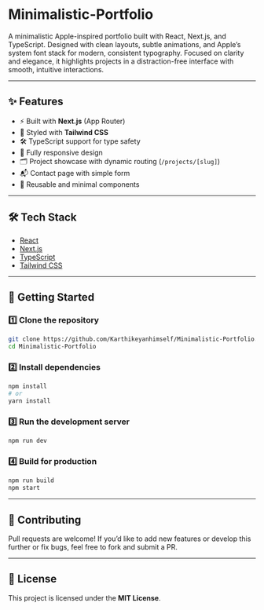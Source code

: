 # Minimalistic-Portfolio
A minimalistic Apple-inspired portfolio built with React, Next.js, and TypeScript. Designed with clean layouts, subtle animations, and Apple’s system font stack for modern, consistent typography. Focused on clarity and elegance, it highlights projects in a distraction-free interface with smooth, intuitive interactions. 


---

## ✨ Features  

- ⚡ Built with **Next.js** (App Router)  
- 🎨 Styled with **Tailwind CSS**  
- 🛠️ TypeScript support for type safety  
- 📱 Fully responsive design  
- 🗂️ Project showcase with dynamic routing (`/projects/[slug]`)  
- 📬 Contact page with simple form  
- 🔄 Reusable and minimal components  

---

## 🛠️ Tech Stack  

- [React](https://react.dev/)  
- [Next.js](https://nextjs.org/)  
- [TypeScript](https://www.typescriptlang.org/)  
- [Tailwind CSS](https://tailwindcss.com/)   

---

## 🚀 Getting Started  

### 1️⃣ Clone the repository  

```bash
git clone https://github.com/Karthikeyanhimself/Minimalistic-Portfolio.git
cd Minimalistic-Portfolio
```

### 2️⃣ Install dependencies  

```bash
npm install
# or
yarn install
```

### 3️⃣ Run the development server  

```bash
npm run dev
```


### 4️⃣ Build for production  

```bash
npm run build
npm start
```

---

## 🤝 Contributing  

Pull requests are welcome! If you’d like to add new features or develop this further or fix bugs, feel free to fork and submit a PR.  

---

## 📄 License  

This project is licensed under the **MIT License**.  
